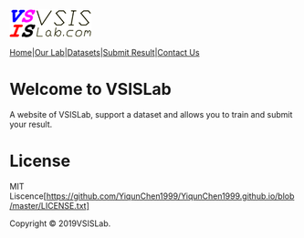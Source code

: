 <a href="http://www.vsislab.com">
<img src="https://raw.githubusercontent.com/YiqunChen1999/YiqunChen1999.github.io/master/logo-m.png" alt="VSISLab">
</a>

[Home](https://YiqunChen1999.github.io)|[Our Lab](http://www.vsislab.com/)|[Datasets](https://github.com/YiqunChen1999/YiqunChen1999.github.io/blob/master/house-prices-advanced-regression-techniques.zip?raw=true)|[Submit Result](https://raw.githubusercontent.com/YiqunChen1999/YiqunChen1999.github.io/master/logo-m.png)|[Contact Us](YIqunChen1999@163.com)


# Welcome to VSISLab

A website of VSISLab, support a dataset and allows you to train and submit your result.

# License
MIT Liscence[https://github.com/YiqunChen1999/YiqunChen1999.github.io/blob/master/LICENSE.txt]

Copyright © 2019VSISLab. 
